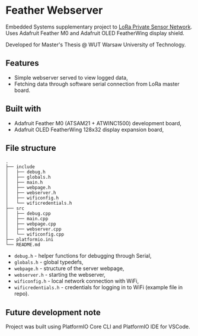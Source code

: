 # Feather Webserver

Embedded Systems supplementary project to [LoRa Private Sensor Network](https://github.com/utbrott/lora-psn).
Uses Adafruit Feather M0 and Adafruit OLED FeatherWing display shield.

Developed for Master's Thesis @ WUT Warsaw University of Technology.

## Features

- Simple webserver served to view logged data,
- Fetching data through software serial connection from LoRa master board.

## Built with

- Adafruit Feather M0 (ATSAM21 + ATWINC1500) development board,
- Adafruit OLED FeatherWing 128x32 display expansion board,

## File structure

```
.
├── include
│   ├── debug.h
│   ├── globals.h
│   ├── main.h
│   ├── webpage.h
│   ├── webserver.h
│   ├── wificonfig.h
│   └── wificredentials.h
├── src
│   ├── debug.cpp
│   ├── main.cpp
│   ├── webpage.cpp
│   ├── webserver.cpp
│   └── wificonfig.cpp
├── platformio.ini
└── README.md
```

- `debug.h` - helper functions for debugging through Serial,
- `globals.h` - global typedefs,
- `webpage.h` - structure of the server webpage,
- `webserver.h` - starting the webserver,
- `wificonfig.h` - local network connection with WiFi,
- `wificredentials.h` - credentials for logging in to WiFi (example file in repo).

## Future development note

Project was built using PlatformIO Core CLI and PlatformIO IDE for VSCode.
